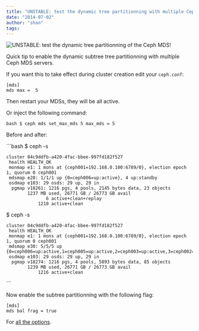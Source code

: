```yaml
---
title: "UNSTABLE: test the dynamic tree partitionning with multiple Ceph MDS"
date: "2014-07-02"
author: "shan"
tags: 
---
```


![UNSTABLE: test the dynamic tree partitionning of the Ceph MDS!](http://sebastien-han.fr/images/ceph-mds-unstable-dynamic-subtree-partionning.jpg) 

Quick tip to enable the dynamic subtree tree partitionning with multiple Ceph MDS servers.

If you want this to take effect during cluster creation edit your `ceph.conf`:

```
[mds]
mds max =  5
```

Then restart your MDSs, they will be all active.

Or inject the following command:

`bash $ ceph mds set_max_mds 5 max_mds = 5`

Before and after:

\`\`\`bash $ ceph -s

```
cluster 04c9ddfb-a420-4fac-bbee-997fd182f527
 health HEALTH_OK
 monmap e1: 1 mons at {ceph001=192.168.0.100:6789/0}, election epoch 1, quorum 0 ceph001
 mdsmap e20: 1/1/1 up {0=ceph006=up:active}, 4 up:standby
 osdmap e103: 29 osds: 29 up, 29 in
  pgmap v18261: 1216 pgs, 4 pools, 2145 bytes data, 23 objects
        1237 MB used, 26771 GB / 26773 GB avail
               6 active+clean+replay
            1210 active+clean
```

$ ceph -s

```
cluster 04c9ddfb-a420-4fac-bbee-997fd182f527
 health HEALTH_OK
 monmap e1: 1 mons at {ceph001=192.168.0.100:6789/0}, election epoch 1, quorum 0 ceph001
 mdsmap e30: 5/5/5 up {0=ceph006=up:active,1=ceph005=up:active,2=ceph003=up:active,3=ceph002=up:active,4=ceph004=up:active}
 osdmap e103: 29 osds: 29 up, 29 in
  pgmap v18274: 1216 pgs, 4 pools, 5893 bytes data, 85 objects
        1239 MB used, 26771 GB / 26773 GB avail
            1216 active+clean
```

\`\`\`

Now enable the subtree partitionning with the following flag:

```
[mds]
mds bal frag = true
```

For [all the options](https://github.com/ceph/ceph/blob/master/src/common/config_opts.h#L320-L344).
